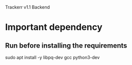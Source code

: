 Trackerr v1.1 Backend

# Important dependency
## Run before installing the requirements 
sudo apt install -y libpq-dev gcc python3-dev
